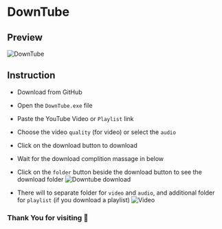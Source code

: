 # DownTube
## Preview
![DownTube](https://github.com/nilanjan-debnath/DownTube/assets/91799113/00083659-143c-4fc8-a91e-d95cb47f153c)
## Instruction
- Download from GitHub
- Open the `DownTube.exe` file
- Paste the YouTube Video or `Playlist` link
- Choose the video `quality` (for video) or select the `audio`
- Click on the download button to download
- Wait for the download complition massage in below
- Click on the `folder` button beside the download button to see the download folder
![Downtube download](https://github.com/nilanjan-debnath/DownTube/assets/91799113/9ae4e1ba-187b-44df-a96c-3111bcdaf042)

- There will to separate folder for `video` and `audio`, and additional folder for `playlist` (if you download a playlist)
![Video](https://github.com/nilanjan-debnath/DownTube/assets/91799113/04a9bcb5-0329-4108-8950-69707ad69c0e)

### Thank You for visiting 🤗
